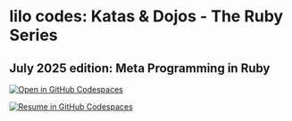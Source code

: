 lilo codes: Katas & Dojos - The Ruby Series
===========================================

July 2025 edition: Meta Programming in Ruby
-------------------------------------------

[![Open in GitHub Codespaces](https://github.com/codespaces/badge.svg)](https://codespaces.new/tourlane/katas-2025-07-meta-programming)

[![Resume in GitHub Codespaces](https://github.com/codespaces/badge.svg)](https://codespaces.new/tourlane/katas-2025-07-meta-programming?quickstart=1)

